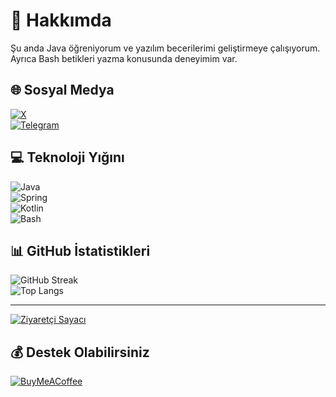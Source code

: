 # 💫 Hakkımda
Şu anda Java öğreniyorum ve yazılım becerilerimi geliştirmeye çalışıyorum. Ayrıca Bash betikleri yazma konusunda deneyimim var.

## 🌐 Sosyal Medya
[![X](https://img.shields.io/badge/X-black.svg?logo=X&logoColor=white&logoWidth=40&style=for-the-badge)](https://x.com/range9164)  
[![Telegram](https://img.shields.io/badge/Telegram-%230077B5.svg?logo=telegram&logoColor=white&logoWidth=40&style=for-the-badge)](https://t.me/onlyrange)

## 💻 Teknoloji Yığını
![Java](https://img.shields.io/badge/java-%23ED8B00.svg?style=for-the-badge&logo=openjdk&logoColor=white&logoWidth=40)  
![Spring](https://img.shields.io/badge/spring-%236DB33F.svg?style=for-the-badge&logo=spring&logoColor=white&logoWidth=40)  
![Kotlin](https://img.shields.io/badge/kotlin-%237F52FF.svg?style=for-the-badge&logo=kotlin&logoColor=white&logoWidth=40)  
![Bash](https://img.shields.io/badge/bash-%23121011.svg?style=for-the-badge&logo=gnu-bash&logoColor=white&logoWidth=40)

## 📊 GitHub İstatistikleri
![GitHub Streak](https://github-readme-streak-stats.herokuapp.com/?user=range79&theme=dark&hide_border=true)  
![Top Langs](https://github-readme-stats.vercel.app/api/top-langs/?username=range79&theme=dark&hide_border=true&include_all_commits=true&count_private=false&layout=compact)

---

[![Ziyaretçi Sayacı](https://visitcount.itsvg.in/api?id=range79&icon=0&color=0)](https://visitcount.itsvg.in)

## 💰 Destek Olabilirsiniz
[![BuyMeACoffee](https://img.shields.io/badge/Buy%20Me%20a%20Coffee-ffdd00?style=for-the-badge&logo=buy-me-a-coffee&logoColor=black)](https://buymeacoffee.com/range79)
